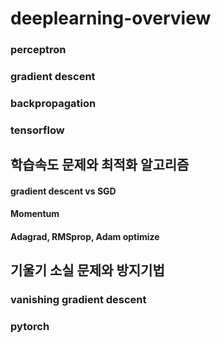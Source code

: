 # deeplearning-overview

### perceptron

### gradient descent

### backpropagation

### tensorflow

## 학습속도 문제와 최적화 알고리즘

#### gradient descent vs SGD

#### Momentum

#### Adagrad, RMSprop, Adam optimize

## 기울기 소실 문제와 방지기법

### vanishing gradient descent

### pytorch

